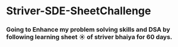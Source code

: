 # Striver-SDE-SheetChallenge
### Going to Enhance my problem solving skills and DSA by following learning sheet ☀️ of striver bhaiya for 60 days.
